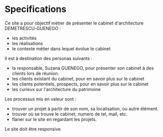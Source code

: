 # Specifications

Ce site a pour objectif métier de présenter le cabinet d'architecture
DEMETRESCU-GUENEGO :

- les activités
- les réalisations
- le contexte métier dans lequel évolue le cabinet

Il est à destination des personas suivants :

- la responsable, Suzana GUENEGO, pour présenter son cabinet à des clients lors
  de réunion.
- les clients existant du cabinet, pour en savoir plus sur le cabinet
- les clients potentiels, prospects, pour en savoir plus sur le cabinet
- les curieux sur l'architecture du patrimoine

Les processus mis en valeur sont :

- trouver un projet à partir de son nom, sa localisation, ou autre élément.
- trouver où se trouve le cabinet, numero de tel, mail, etc.
- flaner sur le site en regardant les projets.

Le site doit être responsive.
